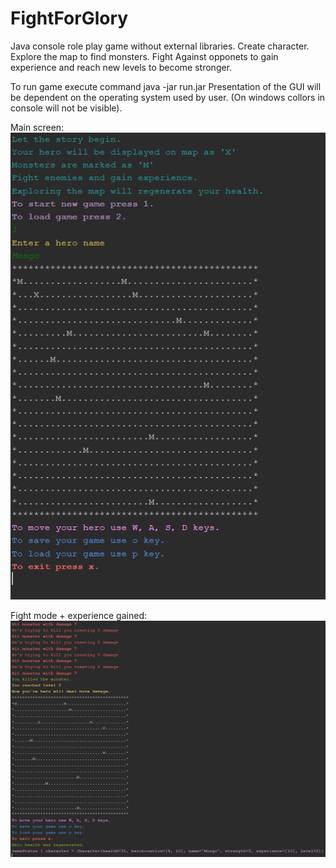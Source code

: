 # FightForGlory
Java console role play game without external libraries.
Create character.
Explore the map to find monsters.
Fight Against opponets to gain experience and reach new levels to become stronger.


To run game execute command 
java -jar run.jar
Presentation of the GUI will be dependent on the operating system used by user.
(On windows collors in console will not be visible).

Main screen:
![alt text](https://github.com/marek-konieczny/FightForGlory/blob/master/src/main/resources/Main%20screen.PNG)

Fight mode + experience gained:
![alt text](https://github.com/marek-konieczny/FightForGlory/blob/master/src/main/resources/fight.PNG)
